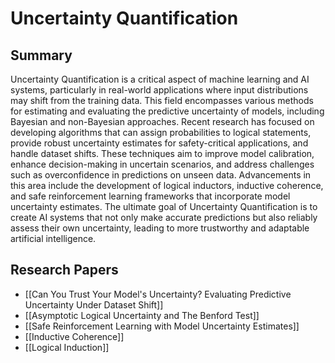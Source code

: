 # Uncertainty Quantification

## Summary
 Uncertainty Quantification is a critical aspect of machine learning and AI systems, particularly in real-world applications where input distributions may shift from the training data. This field encompasses various methods for estimating and evaluating the predictive uncertainty of models, including Bayesian and non-Bayesian approaches. Recent research has focused on developing algorithms that can assign probabilities to logical statements, provide robust uncertainty estimates for safety-critical applications, and handle dataset shifts. These techniques aim to improve model calibration, enhance decision-making in uncertain scenarios, and address challenges such as overconfidence in predictions on unseen data. Advancements in this area include the development of logical inductors, inductive coherence, and safe reinforcement learning frameworks that incorporate model uncertainty estimates. The ultimate goal of Uncertainty Quantification is to create AI systems that not only make accurate predictions but also reliably assess their own uncertainty, leading to more trustworthy and adaptable artificial intelligence.
## Research Papers

- [[Can You Trust Your Model's Uncertainty? Evaluating Predictive Uncertainty Under Dataset Shift]]
- [[Asymptotic Logical Uncertainty and The Benford Test]]
- [[Safe Reinforcement Learning with Model Uncertainty Estimates]]
- [[Inductive Coherence]]
- [[Logical Induction]]
